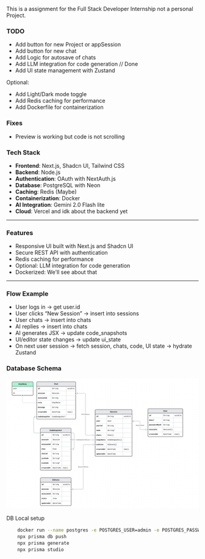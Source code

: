 This is a assignment for the Full Stack Developer Internship not a personal Project.

### TODO
- Add button for new Project or appSession
- Add button for new chat
- Add Logic for autosave of chats
- Add LLM integration for code generation // Done
- Add UI state management with Zustand

Optional:
- Add Light/Dark mode toggle
- Add Redis caching for performance
- Add Dockerfile for containerization

### Fixes
- Preview is working but code is not scrolling


### Tech Stack
- **Frontend**: Next.js, Shadcn UI, Tailwind CSS
- **Backend**: Node.js
- **Authentication**: OAuth with NextAuth.js
- **Database**: PostgreSQL with Neon
- **Caching**: Redis (Maybe)
- **Containerization**: Docker
- **AI Integration**: Gemini 2.0 Flash lite
- **Cloud**: Vercel and idk about the backend yet
---


### Features

- Responsive UI built with Next.js and Shadcn UI
- Secure REST API with authentication
- Redis caching for performance
- Optional: LLM integration for code generation
- Dockerized: We'll see about that
---

### Flow Example
- User logs in → get user.id
- User clicks “New Session” → insert into sessions
- User chats → insert into chats
- AI replies → insert into chats
- AI generates JSX → update code_snapshots
- UI/editor state changes → update ui_state
- On next user session → fetch session, chats, code, UI state → hydrate Zustand
### Database Schema
![DBschema](DBSchema.png)


DB Local setup
```bash
    docker run --name postgres -e POSTGRES_USER=admin -e POSTGRES_PASSWORD=admin -e POSTGRES_DB=mydb -p 5432:5432 -d postgres
    npx prisma db push
    npx prisma generate
    npx prisma studio
```